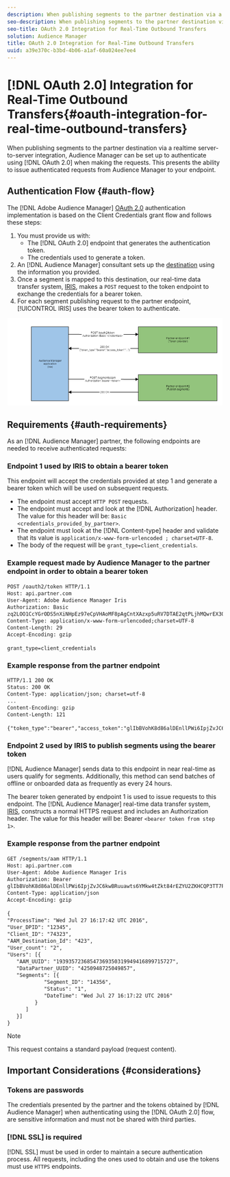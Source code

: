 ```yaml
---
description: When publishing segments to the partner destination via a realtime server-to-server integration, Audience Manager can be set up to authenticate using OAuth 2.0 when making the requests. This presents the ability to issue authenticated requests from Audience Manager to your endpoint.
seo-description: When publishing segments to the partner destination via a realtime server-to-server integration, Audience Manager can be set up to authenticate using OAuth 2.0 when making the requests. This presents the ability to issue authenticated requests from Audience Manager to your endpoint.
seo-title: OAuth 2.0 Integration for Real-Time Outbound Transfers
solution: Audience Manager
title: OAuth 2.0 Integration for Real-Time Outbound Transfers
uuid: a39e370c-b3bd-4b06-a1af-60a024ee7ee4
---
```


# [!DNL OAuth 2.0] Integration for Real-Time Outbound Transfers{#oauth-integration-for-real-time-outbound-transfers}

When publishing segments to the partner destination via a realtime server-to-server integration, Audience Manager can be set up to authenticate using [!DNL OAuth 2.0] when making the requests. This presents the ability to issue authenticated requests from Audience Manager to your endpoint.

## Authentication Flow {#auth-flow}

The [!DNL Adobe Audience Manager] [OAuth 2.0](https://tools.ietf.org/html/rfc6749#section-4.4) authentication implementation is based on the Client Credentials grant flow and follows these steps:

1. You must provide us with:
    * The [!DNL OAuth 2.0] endpoint that generates the authentication token.
    * The credentials used to generate a token.
1. An [!DNL Audience Manager] consultant sets up the [destination](../../../features/destinations/destinations.md#concept_5BDA346C376C4B719EA394108AB2735A) using the information you provided.
1. Once a segment is mapped to this destination, our real-time data transfer system, [IRIS](../../../reference/system-components/components-data-action.md#iris), makes a `POST` request to the token endpoint to exchange the credentials for a bearer token.
1. For each segment publishing request to the partner endpoint, [!UICONTROL IRIS] uses the bearer token to authenticate.

![](assets/oauth2-iris.png)

## Requirements {#auth-requirements}

As an [!DNL Audience Manager] partner, the following endpoints are needed to receive authenticated requests:

### Endpoint 1 used by IRIS to obtain a bearer token

This endpoint will accept the credentials provided at step 1 and generate a bearer token which will be used on subsequent requests.

* The endpoint must accept `HTTP POST` requests.
* The endpoint must accept and look at the [!DNL Authorization] header. The value for this header will be: `Basic <credentials_provided_by_partner>`.
* The endpoint must look at the [!DNL Content-type] header and validate that its value is `application/x-www-form-urlencoded ; charset=UTF-8`.
* The body of the request will be `grant_type=client_credentials`.

### Example request made by Audience Manager to the partner endpoint in order to obtain a bearer token

```
POST /oauth2/token HTTP/1.1
Host: api.partner.com
User-Agent: Adobe Audience Manager Iris
Authorization: Basic zq2LOO1CcYGrODS5nXiNHpEz97eCpVHAoMF8pAgCntXAzxp5uRV7DTAE2qtPLjhMQwrEX3O6MHV4S
Content-Type: application/x-www-form-urlencoded;charset=UTF-8
Content-Length: 29
Accept-Encoding: gzip
  
grant_type=client_credentials
```

### Example response from the partner endpoint

```
HTTP/1.1 200 OK
Status: 200 OK
Content-Type: application/json; charset=utf-8
...
Content-Encoding: gzip
Content-Length: 121
  
{"token_type":"bearer","access_token":"glIbBVohK8d86alDEnllPWi6IpjZvJC6kwBRuuawts6YMkw4tZkt84rEZYU2ZKHCQP3TT7PnzCQPI0yY"}
```

### Endpoint 2 used by IRIS to publish segments using the bearer token

[!DNL Audience Manager] sends data to this endpoint in near real-time as users qualify for segments. Additionally, this method can send batches of offline or onboarded data as frequently as every 24 hours.

The bearer token generated by endpoint 1 is used to issue requests to this endpoint. The [!DNL Audience Manager] real-time data transfer system, [IRIS](../../../reference/system-components/components-data-action.md#iris), constructs a normal HTTPS request and includes an Authorization header. The value for this header will be: Bearer `<bearer token from step 1>`.

### Example response from the partner endpoint

```
GET /segments/aam HTTP/1.1
Host: api.partner.com
User-Agent: Adobe Audience Manager Iris
Authorization: Bearer glIbBVohK8d86alDEnllPWi6IpjZvJC6kwBRuuawts6YMkw4tZkt84rEZYU2ZKHCQP3TT7PnzCQPI0yY
Content-Type: application/json
Accept-Encoding: gzip
   
{
"ProcessTime": "Wed Jul 27 16:17:42 UTC 2016",
"User_DPID": "12345",
"Client_ID": "74323",
"AAM_Destination_Id": "423",
"User_count": "2",
"Users": [{
   "AAM_UUID": "19393572368547369350319949416899715727",
   "DataPartner_UUID": "4250948725049857",
   "Segments": [{
            "Segment_ID": "14356",
            "Status": "1",
            "DateTime": "Wed Jul 27 16:17:22 UTC 2016"
         }
      ]
   }]
}
```

>[!NOTE]
>
>This request contains a standard payload (request content).

## Important Considerations {#considerations}

### Tokens are passwords

The credentials presented by the partner and the tokens obtained by [!DNL Audience Manager] when authenticating using the [!DNL OAuth 2.0] flow, are sensitive information and must not be shared with third parties.

### [!DNL SSL] is required

[!DNL SSL] must be used in order to maintain a secure authentication process. All requests, including the ones used to obtain and use the tokens must use `HTTPS` endpoints.